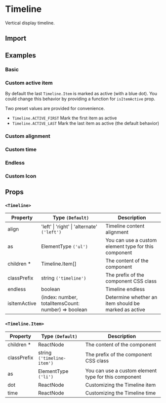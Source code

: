 # Timeline

Vertical display timeline.

## Import

<!--{include:<import-guide>}-->

## Examples

### Basic

<!--{include:`basic.md`}-->

### Custom active item

By default the last `Timeline.Item` is marked as active (with a blue dot).
You could change this behavior by providing a function for `isItemActive` prop.

Two preset values are provided for convenience.

- `Timeline.ACTIVE_FIRST` Mark the first item as active
- `Timeline.ACTIVE_LAST` Mark the last item as active (the default behavior)

<!--{include:`custom-active-item.md`}-->

### Custom alignment

<!--{include:`align.md`}-->

### Custom time

<!--{include:`time.md`}-->

### Endless

<!--{include:`endless.md`}-->

### Custom Icon

<!--{include:`custom.md`}-->

## Props

### `<Timeline>`

| Property     | Type `(Default)`                                    | Description                                          |
| ------------ | --------------------------------------------------- | ---------------------------------------------------- |
| align        | 'left' \| 'right' \| 'alternate' `('left')`         | Timeline content alignment                           |
| as           | ElementType `('ul')`                                | You can use a custom element type for this component |
| children \*  | Timeline.Item[]                                     | The content of the component                         |
| classPrefix  | string `('timeline')`                               | The prefix of the component CSS class                |
| endless      | boolean                                             | Timeline endless                                     |
| isItemActive | (index: number, totalItemsCount: number) => boolean | Determine whether an item should be marked as active |

### `<Timeline.Item>`

| Property    | Type `(Default)`           | Description                                          |
| ----------- | -------------------------- | ---------------------------------------------------- |
| children \* | ReactNode                  | The content of the component                         |
| classPrefix | string `('timeline-item')` | The prefix of the component CSS class                |
| as          | ElementType `('li')`       | You can use a custom element type for this component |
| dot         | ReactNode                  | Customizing the Timeline item                        |
| time        | ReactNode                  | Customizing the Timeline time                        |

